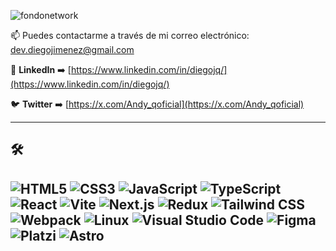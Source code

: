 
![fondonetwork](https://github.com/user-attachments/assets/194a5720-75bf-4945-a322-1277f675d2c9)

📫 Puedes contactarme a través de mi correo electrónico:  
[dev.diegojimenez@gmail.com](dev.diegojimenez@gmail.com)

💼 **LinkedIn** ➡️ [https://www.linkedin.com/in/diegojq/](https://www.linkedin.com/in/diegojq/)

🐦 **Twitter** ➡️ [https://x.com/Andy_qoficial](https://x.com/Andy_qoficial)

---

## 🛠️ 

![HTML5](https://img.shields.io/badge/-HTML5-E34F26?style=flat-square&logo=html5&logoColor=white)
![CSS3](https://img.shields.io/badge/-CSS3-1572B6?style=flat-square&logo=css3)
![JavaScript](https://img.shields.io/badge/-JavaScript-F7DF1E?style=flat-square&logo=javascript&logoColor=black)
![TypeScript](https://img.shields.io/badge/-TypeScript-007ACC?style=flat-square&logo=typescript&logoColor=white)
![React](https://img.shields.io/badge/-React-61DAFB?style=flat-square&logo=react&logoColor=black)
![Vite](https://img.shields.io/badge/-Vite-646CFF?style=flat-square&logo=vite&logoColor=white)
![Next.js](https://img.shields.io/badge/-Next.js-000000?style=flat-square&logo=next-dot-js&logoColor=white)
![Redux](https://img.shields.io/badge/-Redux-764ABC?style=flat-square&logo=redux)
![Tailwind CSS](https://img.shields.io/badge/-Tailwind%20CSS-38B2AC?style=flat-square&logo=tailwind-css&logoColor=white)
![Webpack](https://img.shields.io/badge/-Webpack-8DD6F9?style=flat-square&logo=webpack&logoColor=black)
![Linux](https://img.shields.io/badge/-Linux-FCC624?style=flat-square&logo=linux&logoColor=black)
![Visual Studio Code](https://img.shields.io/badge/-Visual%20Studio%20Code-0078D4?style=flat-square&logo=visual-studio-code&logoColor=white)
![Figma](https://img.shields.io/badge/-Figma-F24E1E?style=flat-square&logo=figma&logoColor=white)
![Platzi](https://img.shields.io/badge/-Platzi-98CA3F?style=flat-square&logo=platzi&logoColor=white)
![Astro](https://img.shields.io/badge/-Astro-FF5D01?style=flat-square&logo=astro&logoColor=white)
---


